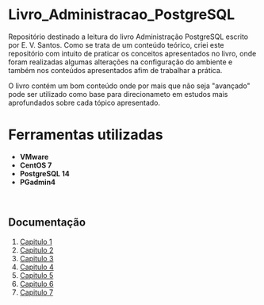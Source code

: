 # L**ivro_Administracao_PostgreSQL**

Repositório destinado a leitura do livro Administração PostgreSQL escrito por E. V. Santos. Como se trata de um conteúdo teórico, criei este repositório com intuito de praticar os conceitos apresentados no livro, onde foram realizadas algumas alterações na configuração do ambiente e também nos conteúdos apresentados afim de trabalhar a prática.

O livro contém um bom conteúdo onde por mais que não seja "avançado" pode ser utilizado como base para direcionameto em estudos mais aprofundados sobre cada tópico apresentado.

# **Ferramentas utilizadas**

- **VMware**
- **CentOS 7**
- **PostgreSQL 14**
- **PGadmin4**

<br/>

## **Documentação**

1. [Capitulo 1](./documentacao/capitulo_1/capitulo_1.md "Capitulo 1")
2. [Capitulo 2](./documentacao/capitulo_2/capitulo_2.md "Capitulo 2")
3. [Capitulo 3](./documentacao/capitulo_3/capitulo_3.md "Capitulo 3")
4. [Capitulo 4](./documentacao/capitulo_4/capitulo_4.md "Capitulo 4")
5. [Capitulo 5](./documentacao/capitulo_5/capitulo_5.md "Capitulo 5")
6. [Capitulo 6](./documentacao/capitulo_6/capitulo_6.md "Capitulo 6")
7. [Capitulo 7](./documentacao/capitulo_7/capitulo_7.md "Capitulo 7")